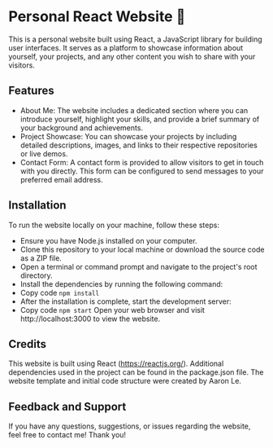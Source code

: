 # Personal React Website 📍
This is a personal website built using React, a JavaScript library for building user interfaces. It serves as a platform to showcase information about yourself, your projects, and any other content you wish to share with your visitors.

## Features
- About Me: The website includes a dedicated section where you can introduce yourself, highlight your skills, and provide a brief summary of your background and achievements.
- Project Showcase: You can showcase your projects by including detailed descriptions, images, and links to their respective repositories or live demos.
- Contact Form: A contact form is provided to allow visitors to get in touch with you directly. This form can be configured to send messages to your preferred email address.

## Installation
To run the website locally on your machine, follow these steps:

- Ensure you have Node.js installed on your computer.
- Clone this repository to your local machine or download the source code as a ZIP file.
- Open a terminal or command prompt and navigate to the project's root directory.
- Install the dependencies by running the following command:
- Copy code
```npm install```
- After the installation is complete, start the development server:
- Copy code
```npm start```
Open your web browser and visit http://localhost:3000 to view the website.

## Credits
This website is built using React (https://reactjs.org/).
Additional dependencies used in the project can be found in the package.json file.
The website template and initial code structure were created by Aaron Le.

## Feedback and Support
If you have any questions, suggestions, or issues regarding the website, feel free to contact me! Thank you!
